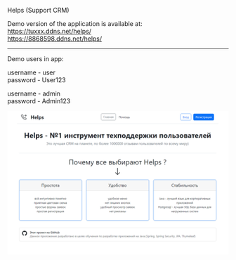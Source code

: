Helps  (Support CRM)

Demo version of the application is available at:<br>
https://tuxxx.ddns.net/helps/ <br>
https://8868598.ddns.net/helps/

------------------------------------

Demo users in app:

username - user <br>
password - User123

username - admin <br>
password - Admin123


![Screenshot.png](screenshots%2FScreenshot.png)
